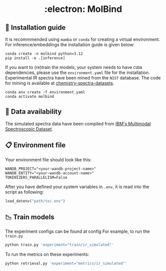 <div align="center">

# :electron: MolBind

</div>

## :scroll: Installation guide

It is recommmended using `mamba` or `conda` for creating a virtual environment. For inference/embeddings the installation guide is given below:

```conda
conda create -n molbind python=3.12
pip install -e .[inference]
```

If you want to (re)train the models, your system needs to have `CUDA` dependencies, please use the `environment.yaml` file for the installation.
Experimental IR spectra have been mined from the `NIST` database. The code for mining is available at [chemistry-spectra-datasets](https://github.com/lamalab-org/chemistry-spectra-dataset/tree/main).

```conda
conda env create -f environment.yaml
conda activate molbind
```

## :file_folder: Data availability

The simulated spectra data have been compiled from [IBM's Multimodal Spectroscopic Dataset](https://zenodo.org/records/11611178).


## :clipboard: Environment file

Your environment file should look like this:

```
WANDB_PROJECT="<your-wandb-project-name>"
WANDB_ENTITY="<your-wandb-account-name>"
TOKENIZERS_PARALLELISM=False
```

After you have defined your system variables in `.env`, it is read into the script as following:

```python
load_dotenv("path/to/.env")
```

## :chart_with_downwards_trend: Train models

The experiment configs can be found at config
For example, to run the `train.py`

```python
python train.py 'experiment="train/ir_simulated"'
```

To run the metrics on these experiments:

```python
python retrieval.py 'experiment="metrics/ir_simulated"'
```
